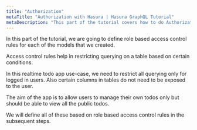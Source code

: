 ```yaml
---
title: "Authorization"
metaTitle: "Authorization with Hasura | Hasura GraphQL Tutorial"
metaDescription: "This part of the tutorial covers how to do Authorization in Hasura GraphQL Engine by defining role based access control rules for the models."
---
```



<YoutubeEmbed link="https://www.youtube.com/embed/URMEgibHof0" />

In this part of the tutorial, we are going to define role based access control rules for each of the models that we created.

Access control rules help in restricting querying on a table based on certain conditions.

In this realtime todo app use-case, we need to restrict all querying only for logged in users. Also certain columns in tables do not need to be exposed to the user.

The aim of the app is to allow users to manage their own todos only but should be able to view all the public todos.

We will define all of these based on role based access control rules in the subsequent steps.
